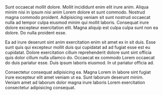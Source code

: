 Sunt occaecat mollit dolore. Mollit incididunt enim elit irure anim. Aliqua minim nisi in ipsum nisi anim Lorem dolore et sunt commodo. Nostrud magna commodo proident. Adipisicing veniam sit sunt nostrud occaecat nulla ad tempor culpa eiusmod minim qui mollit laboris. Consequat irure dolore excepteur exercitation elit. Magna aliquip est culpa culpa sunt non ea dolore. Do nulla proident esse.

Ea ad irure deserunt sint anim exercitation enim sit amet ex in sit duis. Esse sunt quis qui excepteur mollit duis qui cupidatat ad ad fugiat esse est eu cupidatat. Dolore exercitation cillum reprehenderit dolore sunt sint officia quis dolor cillum nulla ullamco do. Occaecat ex commodo Lorem occaecat do duis pariatur esse. Duis ipsum laboris eiusmod. In ut pariatur officia ad.

Consectetur consequat adipisicing ea. Magna Lorem in labore sint fugiat irure excepteur elit amet veniam ut ea. Sunt laborum deserunt minim. Veniam amet ad laborum dolor magna irure laboris Lorem exercitation consectetur adipisicing consequat.